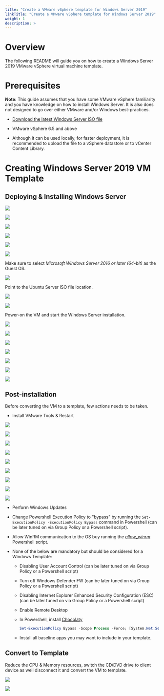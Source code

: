 ```yaml
---
title: "Create a VMware vSphere template for Windows Server 2019"
linkTitle: "Create a VMware vSphere template for Windows Server 2019"
weight: 1
description: >
---
```


# Overview

The following README will guide you on how to create a Windows Server 2019 VMware vSphere virtual machine template. 

# Prerequisites

**Note:** This guide assumes that you have some VMware vSphere familiarity and you have knowledge on how to install Windows Server. It is also does not designed to go over either VMware and/or Windows best-practices. 

* [Download the latest Windows Server ISO file](https://www.microsoft.com/en-us/windows-server/trial)

* VMware vSphere 6.5 and above

* Although it can be used locally, for faster deployment, it is recommended to upload the file to a vSphere datastore or to vCenter Content Library. 

# Creating Windows Server 2019 VM Template

## Deploying & Installing Windows Server

![](./01.png)

![](./02.png)

![](./03.png)

![](./04.png)

![](./05.png)

![](./06.png)

Make sure to select *Microsoft Windows Server 2016 or later (64-bit)* as the Guest OS. 

![](./07.png)

Point to the Ubuntu Server ISO file location. 

![](./08.png)

![](./09.png)

Power-on the VM and start the Windows Server installation. 

![](./10.png)

![](./11.png)

![](./12.png)

![](./13.png)

![](./14.png)

![](./15.png)

![](./16.png)

## Post-installation 

Before converting the VM to a template, few actions needs to be taken.

* Install VMware Tools & Restart

![](./17.png)

![](./18.png)

![](./19.png)

![](./20.png)

![](./21.png)

![](./22.png)

![](./23.png)

![](./24.png)

![](./25.png)

* Perform Windows Updates

* Change Powershell Execution Policy to "bypass" by running the ```Set-ExecutionPolicy -ExecutionPolicy Bypass``` command in Powershell (can be later tuned on via Group Policy or a Powershell script).

* Allow WinRM communication to the OS buy running the [*allow_winrm*](https://github.com/microsoft/azure_arc/blob/master/azure_arc_servers_jumpstart/vmware/winsrv/terraform/scripts/allow_winrm.ps1) Powershell script. 

* None of the below are mandatory but should be considered for a Windows Template:

    - Disabling User Account Control (can be later tuned on via Group Policy or a Powershell script)
    - Turn off Windows Defender FW (can be later tuned on via Group Policy or a Powershell script)
    - Disabling Internet Explorer Enhanced Security Configuration (ESC) (can be later tuned on via Group Policy or a Powershell script)
    - Enable Remote Desktop
    - In Powershell, install [Chocolaty](https://chocolatey.org/install)

        ```powershell
        Set-ExecutionPolicy Bypass -Scope Process -Force; [System.Net.ServicePointManager]::SecurityProtocol = [System.Net.ServicePointManager]::SecurityProtocol -bor 3072; iex ((New-Object System.Net.WebClient).DownloadString('https://chocolatey.org/install.ps1'))
        ```

    - Install all baseline apps you may want to include in your template.

## Convert to Template

Reduce the CPU & Memory resources, switch the CD/DVD drive to client device as well disconnect it and convert the VM to template.

![](./26.png)

![](./27.png)